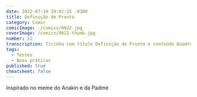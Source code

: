 ```yaml
---
date: 2022-07-19 19:01:15 -0300
title: Definição de Pronto
category: Comic
comicImage: ./comics/0022.jpg
coverImage: /comics/0022-thumb.jpg
number: 22
transcription: Tirinha com título Definição de Pronto e conteúdo Quadro 1. Msone fala "Terminei o desenvolvimento que você me pediu". Quadro 2. Sophie fala "Você escreveu os testes?". Quadro 3. Msone em silêncio. Quadro 4. Sophie fala "Você escreveu os testes?".
tags:
  - Testes
  - Boas práticas
published: true
cheatsheet: false
---
```


Inspirado no meme do Anakin e da Padmé
